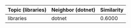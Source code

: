 | Topic (libraries) | Neighbor (dotnet) | Similarity |
|-------------|-------------------|------------|
| libraries | dotnet | 0.6000 |
